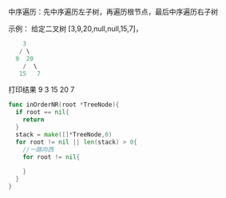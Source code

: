 中序遍历：先中序遍历左子树，再遍历根节点，最后中序遍历右子树

示例：
给定二叉树 [3,9,20,null,null,15,7]，

```go
    3
   / \
  9  20
    /  \
   15   7
```
打印结果 9 3 15 20 7

```go
func inOrderNR(root *TreeNode){ 
  if root == nil{
    return 
  }
  stack = make([]*TreeNode,0)
  for root != nil || len(stack) > 0{
  	//一路向西
  	for root != nil{
        
    }
  }
}
```